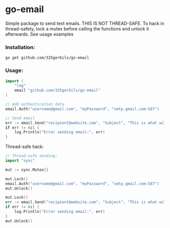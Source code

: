 # go-email

Simple package to send text emails. THIS IS NOT THREAD-SAFE. To hack in thread-safety, lock a mutex before calling the functions and unlock it afterwards. See usage examples

### Installation:

`go get github.com/325gerbils/go-email`

### Usage:

```go
import (
    "log"
    email "github.com/325gerbils/go-email"
)

// Add authentication data
email.Auth("username@gmail.com", "myPassword", "smtp.gmail.com:587")

// Send email
err := email.Send("recipient@website.com", "Subject", "This is what will appear in the email body")
if err != nil {
    log.Println("Error sending email:", err)
}
```

Thread-safe hack:

```go
// Thread-safe sending:
import "sync"

mut := sync.Mutex{}

mut.Lock()
email.Auth("username@gmail.com", "myPassword", "smtp.gmail.com:587")
mut.Unlock()

mut.Lock()
err := email.Send("recipient@website.com", "Subject", "This is what will appear in the email body")
if err != nil {
    log.Println("Error sending email:", err)
}
mut.Unlock()
```
